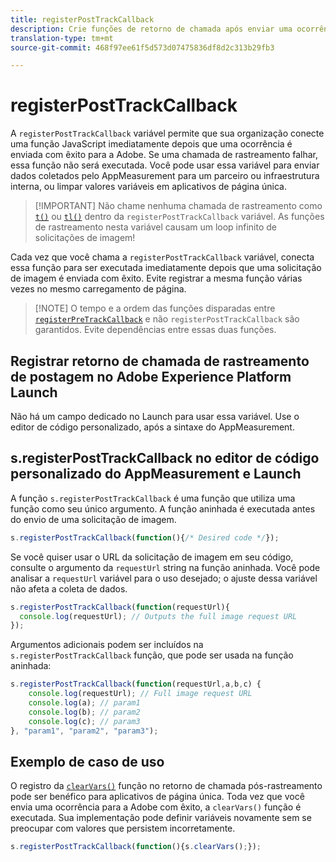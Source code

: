 ```yaml
---
title: registerPostTrackCallback
description: Crie funções de retorno de chamada após enviar uma ocorrência para a Adobe.
translation-type: tm+mt
source-git-commit: 468f97ee61f5d573d07475836df8d2c313b29fb3

---
```



# registerPostTrackCallback

A `registerPostTrackCallback` variável permite que sua organização conecte uma função JavaScript imediatamente depois que uma ocorrência é enviada com êxito para a Adobe. Se uma chamada de rastreamento falhar, essa função não será executada. Você pode usar essa variável para enviar dados coletados pelo AppMeasurement para um parceiro ou infraestrutura interna, ou limpar valores variáveis em aplicativos de página única.

> [!IMPORTANT] Não chame nenhuma chamada de rastreamento como [`t()`](t-method.md) ou [`tl()`](tl-method.md) dentro da `registerPostTrackCallback` variável. As funções de rastreamento nesta variável causam um loop infinito de solicitações de imagem!

Cada vez que você chama a `registerPostTrackCallback` variável, conecta essa função para ser executada imediatamente depois que uma solicitação de imagem é enviada com êxito. Evite registrar a mesma função várias vezes no mesmo carregamento de página.

> [!NOTE] O tempo e a ordem das funções disparadas entre [`registerPreTrackCallback`](registerpretrackcallback.md) e não `registerPostTrackCallback` são garantidos. Evite dependências entre essas duas funções.

## Registrar retorno de chamada de rastreamento de postagem no Adobe Experience Platform Launch

Não há um campo dedicado no Launch para usar essa variável. Use o editor de código personalizado, após a sintaxe do AppMeasurement.

## s.registerPostTrackCallback no editor de código personalizado do AppMeasurement e Launch

A função `s.registerPostTrackCallback` é uma função que utiliza uma função como seu único argumento. A função aninhada é executada antes do envio de uma solicitação de imagem.

```js
s.registerPostTrackCallback(function(){/* Desired code */});
```

Se você quiser usar o URL da solicitação de imagem em seu código, consulte o argumento da `requestUrl` string na função aninhada. Você pode analisar a `requestUrl` variável para o uso desejado; o ajuste dessa variável não afeta a coleta de dados.

```js
s.registerPostTrackCallback(function(requestUrl){
  console.log(requestUrl); // Outputs the full image request URL
});
```

Argumentos adicionais podem ser incluídos na `s.registerPostTrackCallback` função, que pode ser usada na função aninhada:

```js
s.registerPostTrackCallback(function(requestUrl,a,b,c) {
    console.log(requestUrl); // Full image request URL
    console.log(a); // param1
    console.log(b); // param2
    console.log(c); // param3
}, "param1", "param2", "param3");
```

## Exemplo de caso de uso

O registro da [`clearVars()`](clearvars.md) função no retorno de chamada pós-rastreamento pode ser benéfico para aplicativos de página única. Toda vez que você envia uma ocorrência para a Adobe com êxito, a `clearVars()` função é executada. Sua implementação pode definir variáveis novamente sem se preocupar com valores que persistem incorretamente.

```js
s.registerPostTrackCallback(function(){s.clearVars();});
```
